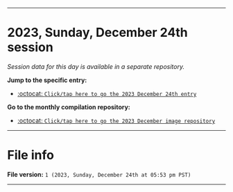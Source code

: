 
***

# 2023, Sunday, December 24th session

_Session data for this day is available in a separate repository._

**Jump to the specific entry:**

- [:octocat: `Click/tap here to go the 2023 December 24th entry`](https://github.com/seanpm2001/SeansLifeArchive_Images_MotorWorld_CarFactory_Y2023_V5/tree/SeansLifeArchive_Images_MotorWorld_CarFactory_Y2023_V5_Main-dev/12_December/24/)

**Go to the monthly compilation repository:**

- [:octocat: `Click/tap here to go the 2023 December image repository`](https://github.com/seanpm2001/SeansLifeArchive_Images_MotorWorld_CarFactory_Y2023_V5/)

***

# File info

**File version:** `1 (2023, Sunday, December 24th at 05:53 pm PST)`

***
